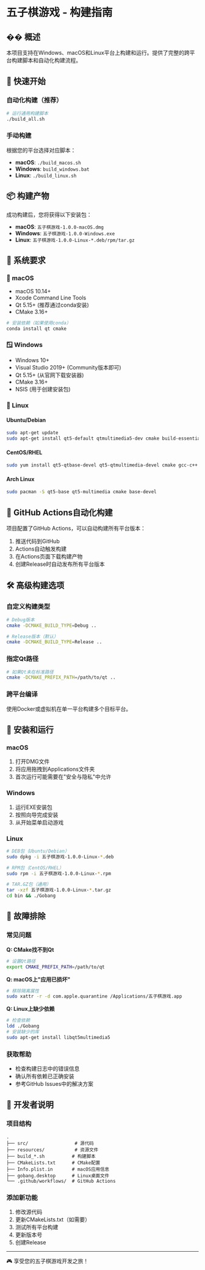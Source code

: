 # 五子棋游戏 - 构建指南

## �� 概述

本项目支持在Windows、macOS和Linux平台上构建和运行。提供了完整的跨平台构建脚本和自动化构建流程。

## 🎯 快速开始

### 自动化构建（推荐）

```bash
# 运行通用构建脚本
./build_all.sh
```

### 手动构建

根据您的平台选择对应脚本：

- **macOS**: `./build_macos.sh`
- **Windows**: `build_windows.bat`
- **Linux**: `./build_linux.sh`

## 📦 构建产物

成功构建后，您将获得以下安装包：

- **macOS**: `五子棋游戏-1.0.0-macOS.dmg`
- **Windows**: `五子棋游戏-1.0.0-Windows.exe`
- **Linux**: `五子棋游戏-1.0.0-Linux-*.deb/rpm/tar.gz`

## 🔧 系统要求

### 🍎 macOS

- macOS 10.14+
- Xcode Command Line Tools
- Qt 5.15+ (推荐通过conda安装)
- CMake 3.16+

```bash
# 安装依赖（如果使用conda）
conda install qt cmake
```

### 🪟 Windows

- Windows 10+
- Visual Studio 2019+ (Community版本即可)
- Qt 5.15+ (从官网下载安装器)
- CMake 3.16+
- NSIS (用于创建安装包)

### 🐧 Linux

#### Ubuntu/Debian
```bash
sudo apt-get update
sudo apt-get install qt5-default qtmultimedia5-dev cmake build-essential
```

#### CentOS/RHEL
```bash
sudo yum install qt5-qtbase-devel qt5-qtmultimedia-devel cmake gcc-c++
```

#### Arch Linux
```bash
sudo pacman -S qt5-base qt5-multimedia cmake base-devel
```

## 🚀 GitHub Actions自动化构建

项目配置了GitHub Actions，可以自动构建所有平台版本：

1. 推送代码到GitHub
2. Actions自动触发构建
3. 在Actions页面下载构建产物
4. 创建Release时自动发布所有平台版本

## 🛠️ 高级构建选项

### 自定义构建类型

```bash
# Debug版本
cmake -DCMAKE_BUILD_TYPE=Debug ..

# Release版本（默认）
cmake -DCMAKE_BUILD_TYPE=Release ..
```

### 指定Qt路径

```bash
# 如果Qt未在标准路径
cmake -DCMAKE_PREFIX_PATH=/path/to/qt ..
```

### 跨平台编译

使用Docker或虚拟机在单一平台构建多个目标平台。

## 📱 安装和运行

### macOS
1. 打开DMG文件
2. 将应用拖拽到Applications文件夹
3. 首次运行可能需要在"安全与隐私"中允许

### Windows
1. 运行EXE安装包
2. 按照向导完成安装
3. 从开始菜单启动游戏

### Linux
```bash
# DEB包（Ubuntu/Debian）
sudo dpkg -i 五子棋游戏-1.0.0-Linux-*.deb

# RPM包（CentOS/RHEL）
sudo rpm -i 五子棋游戏-1.0.0-Linux-*.rpm

# TAR.GZ包（通用）
tar -xzf 五子棋游戏-1.0.0-Linux-*.tar.gz
cd bin && ./Gobang
```

## 🐛 故障排除

### 常见问题

**Q: CMake找不到Qt**
```bash
# 设置Qt路径
export CMAKE_PREFIX_PATH=/path/to/qt
```

**Q: macOS上"应用已损坏"**
```bash
# 移除隔离属性
sudo xattr -r -d com.apple.quarantine /Applications/五子棋游戏.app
```

**Q: Linux上缺少依赖**
```bash
# 检查依赖
ldd ./Gobang
# 安装缺少的库
sudo apt-get install libqt5multimedia5
```

### 获取帮助

- 检查构建日志中的错误信息
- 确认所有依赖已正确安装
- 参考GitHub Issues中的解决方案

## 📝 开发者说明

### 项目结构
```
.
├── src/                 # 源代码
├── resources/           # 资源文件
├── build_*.sh          # 构建脚本
├── CMakeLists.txt      # CMake配置
├── Info.plist.in       # macOS应用信息
├── gobang.desktop      # Linux桌面文件
└── .github/workflows/  # GitHub Actions
```

### 添加新功能

1. 修改源代码
2. 更新CMakeLists.txt（如需要）
3. 测试所有平台构建
4. 更新版本号
5. 创建Release

---

🎮 享受您的五子棋游戏开发之旅！

